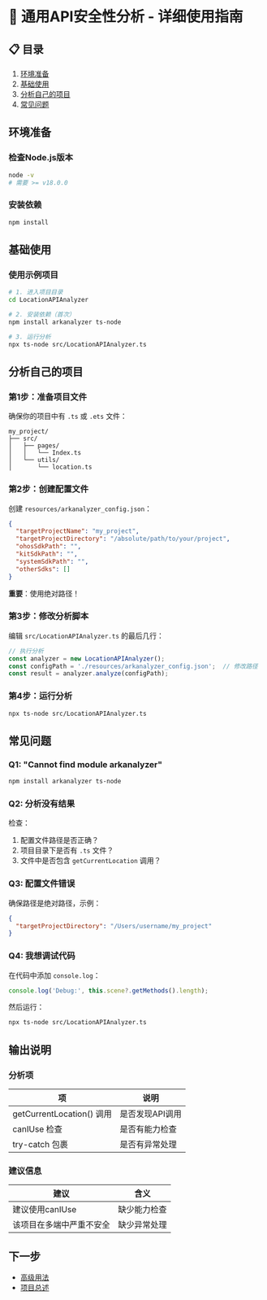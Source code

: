 # 📖 通用API安全性分析 - 详细使用指南

## 📋 目录

1. [环境准备](#环境准备)
2. [基础使用](#基础使用)
3. [分析自己的项目](#分析自己的项目)
4. [常见问题](#常见问题)

## 环境准备

### 检查Node.js版本

```bash
node -v
# 需要 >= v18.0.0
```

### 安装依赖

```bash
npm install
```

## 基础使用

### 使用示例项目

```bash
# 1. 进入项目目录
cd LocationAPIAnalyzer

# 2. 安装依赖（首次）
npm install arkanalyzer ts-node

# 3. 运行分析
npx ts-node src/LocationAPIAnalyzer.ts
```

## 分析自己的项目

### 第1步：准备项目文件

确保你的项目中有 `.ts` 或 `.ets` 文件：

```
my_project/
├── src/
│   ├── pages/
│   │   └── Index.ts
│   └── utils/
│       └── location.ts
```

### 第2步：创建配置文件

创建 `resources/arkanalyzer_config.json`：

```json
{
  "targetProjectName": "my_project",
  "targetProjectDirectory": "/absolute/path/to/your/project",
  "ohosSdkPath": "",
  "kitSdkPath": "",
  "systemSdkPath": "",
  "otherSdks": []
}
```

**重要**：使用绝对路径！

### 第3步：修改分析脚本

编辑 `src/LocationAPIAnalyzer.ts` 的最后几行：

```typescript
// 执行分析
const analyzer = new LocationAPIAnalyzer();
const configPath = './resources/arkanalyzer_config.json';  // 修改路径
const result = analyzer.analyze(configPath);
```

### 第4步：运行分析

```bash
npx ts-node src/LocationAPIAnalyzer.ts
```

## 常见问题

### Q1: "Cannot find module arkanalyzer"

```bash
npm install arkanalyzer ts-node
```

### Q2: 分析没有结果

检查：
1. 配置文件路径是否正确？
2. 项目目录下是否有 `.ts` 文件？
3. 文件中是否包含 `getCurrentLocation` 调用？

### Q3: 配置文件错误

确保路径是绝对路径，示例：
```json
{
  "targetProjectDirectory": "/Users/username/my_project"
}
```

### Q4: 我想调试代码

在代码中添加 `console.log`：

```typescript
console.log('Debug:', this.scene?.getMethods().length);
```

然后运行：
```bash
npx ts-node src/LocationAPIAnalyzer.ts
```

## 输出说明

### 分析项

| 项 | 说明 |
|----|------|
| getCurrentLocation() 调用 | 是否发现API调用 |
| canIUse 检查 | 是否有能力检查 |
| try-catch 包裹 | 是否有异常处理 |

### 建议信息

| 建议 | 含义 |
|-----|------|
| 建议使用canIUse | 缺少能力检查 |
| 该项目在多端中严重不安全 | 缺少异常处理 |

## 下一步

- [高级用法](./ADVANCED.md)
- [项目总述](./README.md)
